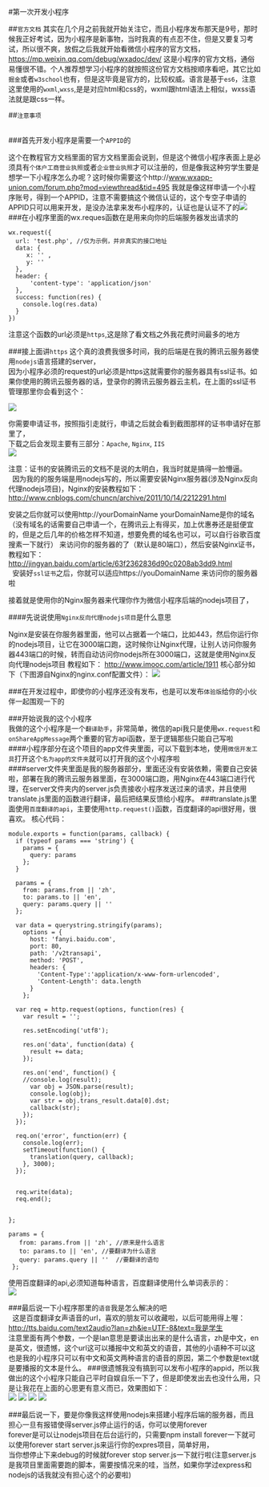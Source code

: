 #第一次开发小程序<br>   


##`官方文档`
其实在几个月之前我就开始关注它，而且小程序发布那天是9号，那时候我正好考试，因为小程序是新事物，当时我真的有点忍不住，但是又要复习考试，所以很不爽，放假之后我就开始看微信小程序的官方文档，https://mp.weixin.qq.com/debug/wxadoc/dev/ 这是小程序的官方文档，通俗易懂很不错。个人推荐想学习小程序的就按照这份官方文档按顺序看吧，其它比如`掘金`或者`w3school`也有，但是这毕竟是官方的，比较权威。语言是基于`es6`，注意这里使用的`wxml`,`wxss`,是是对应html和css的，wxml跟html语法上相似，wxss语法就是跟css一样。  

##`注意事项`<br>     

###首先开发小程序是需要一个`APPID`的     


这个在教程官方文档里面的官方文档里面会说到，但是这个微信小程序表面上是必须具有`个体户工商营业执照`或者`企业营业执照`才可以注册的，但是像我这种穷学生要是想学一下小程序怎么办呢？这时候你需要这个http://www.wxapp-union.com/forum.php?mod=viewthread&tid=495 我就是像这样申请一个小程序账号，得到一个APPID，注意不需要搞这个微信认证的，这个专空子申请的APPID只可以用来开发，是没办法拿来发布小程序的，认证也是认证不了的![](https://github.com/15331094/WeChat-small-program/blob/master/screenshot/filehelper_1484750785063_22.png)
###在小程序里面的wx.reques函数在是用来向你的后端服务器发出请求的<br>
```
wx.request({
  url: 'test.php', //仅为示例，并非真实的接口地址
  data: {
     x: '' ,
     y: ''
  },
  header: {
      'content-type': 'application/json'
  },
  success: function(res) {
    console.log(res.data)
  }
})
```  
注意这个函数的url必须是`https`,这是除了看文档之外我花费时间最多的地方<br>



###接上面讲`https`
这个真的浪费我很多时间，我的后端是在我的腾讯云服务器使用`nodejs`语言搭建的server，<br>
因为小程序必须的request的url必须是https这就需要你的服务器具有ssl证书。如果你使用的腾讯云服务器的话，登录你的腾讯云服务器云主机，在上面的ssl证书管理那里你会看到这个：

![](https://github.com/15331094/WeChat-small-program/blob/master/screenshot/filehelper_1484751481038_72.png)   


你需要申请证书，按照指引走就行，申请之后就会看到截图那样的证书申请好在那里了，<br>
下载之后会发现主要有三部分：`Apache`, `Nginx`, `IIS`<br>
![](https://github.com/15331094/WeChat-small-program/blob/master/screenshot/filehelper_1484751756841_98.png)<br>


注意：证书的安装腾讯云的文档不是说的太明白，我当时就是搞得一脸懵逼。<br>   因为我的的服务端是用nodejs写的，所以需要安装Nginx服务器(涉及Nginx反向代理nodejs项目)，Nginx的安装教程如下：http://www.cnblogs.com/chuncn/archive/2011/10/14/2212291.html <br>


安装之后你就可以使用http://yourDomainName yourDomainName是你的域名（没有域名的话需要自己申请一个，在腾讯云上有得买，加上优惠券还是挺便宜的，但是之后几年的价格怎样不知道，想要免费的域名也可以，可以自行谷歌百度搜素一下就行） 来访问你的服务器的了（默认是80端口），然后安装Nginx证书，教程如下： http://jingyan.baidu.com/article/63f2362836d90c0208ab3dd9.html <br>  
安装好`ssl证书`之后，你就可以适应https://youDomainName 来访问你的服务器啦


接着就是使用你的Nginx服务器来代理你作为微信小程序后端的nodejs项目了， 

####先说说使用`Nginx反向代理nodejs项目`是什么意思    

Nginx是安装在你服务器里面，他可以占据着一个端口，比如443，然后你运行你的nodejs项目，让它在3000端口跑，这时候你让Nginx代理，让别人访问你服务器443端口的时候，转而自动访问你nodejs所在3000端口，这就是使用Nginx反向代理nodejs项目
教程如下： http://www.imooc.com/article/1911 
核心部分如下（下图源自Nginx的nginx.conf配置文件）： ![](https://github.com/15331094/WeChat-small-program/blob/master/screenshot/filehelper_1484752408584_87.png)<br>


###在开发过程中，即使你的小程序还没有发布，也是可以发布`体验版`给你的小伙伴一起围观一下的<br>

###开始说我的这个小程序    
我做的这个小程序是一个`翻译助手`，非常简单，微信的api我只是使用`wx.request`和`onShareAppMessage`两个重要的官方api函数，至于逻辑那些只能自己写啦<br>
####小程序部分在这个项目的app文件夹里面，可以下载到本地，使用`微信开发工具`打开这个`名为app的文件夹`就可以打开我的这个小程序啦<br>
####server文件夹里面是我的服务器部分，里面还没有安装依赖，需要自己安装啦，部署在我的腾讯云服务器里面，在3000端口跑，用Nginx在443端口进行代理，在server文件夹内的server.js负责接收小程序发送过来的请求，并且使用translate.js里面的函数进行翻译，最后把结果反馈给小程序。
###translate.js里面使用`百度翻译的api`，主要使用`http.request()`函数，百度翻译的api很好用，很喜欢。 
核心代码：<br>
```
module.exports = function(params, callback) { 
  if (typeof params === 'string') { 
    params = { 
      query: params 
    }; 
  } 

  params = { 
    from: params.from || 'zh', 
    to: params.to || 'en', 
    query: params.query || '' 
  }; 
   
  var data = querystring.stringify(params); 
    options = { 
      host: 'fanyi.baidu.com', 
      port: 80, 
      path: '/v2transapi', 
      method: 'POST', 
      headers: { 
        'Content-Type':'application/x-www-form-urlencoded', 
        'Content-Length': data.length 
      } 
    }; 
  
  var req = http.request(options, function(res) { 
    var result = ''; 

    res.setEncoding('utf8'); 

    res.on('data', function(data) { 
      result += data; 
    }); 

    res.on('end', function() { 
    //console.log(result);
      var obj = JSON.parse(result);
      console.log(obj);
      var str = obj.trans_result.data[0].dst; 
      callback(str); 
    }); 
  }); 
  
  req.on('error', function(err) { 
    console.log(err); 
    setTimeout(function() { 
      translation(query, callback); 
    }, 3000); 
  }); 
  

  req.write(data); 
  req.end(); 


}; 
```
```
params = { 
   from: params.from || 'zh', //原来是什么语言                
   to: params.to || 'en', //要翻译为什么语言         
   query: params.query || ''  //要翻译的语句
 }; 
```
 
 
使用百度翻译的api,必须知道每种语言，百度翻译使用什么单词表示的：<br>
![](https://github.com/15331094/WeChat-small-program/blob/master/screenshot/filehelper_1484783947017_44.png)


###最后说一下小程序那里的`语音`我是怎么解决的吧<br>  
这是百度翻译女声语音的url，喜欢的朋友可以收藏啦，以后可能用得上喔：http://tts.baidu.com/text2audio?lan=zh&ie=UTF-8&text=我是学生 <br> 
注意里面有两个参数，一个是lan意思是要读出出来的是什么语言，zh是中文，en是英文，很遗憾，这个url这可以播报中文和英文的语音，其他的小语种不可以这也是我的小程序只可以有中文和英文两种语言的语音的原因，第二个参数是text就是要播报的文本是什么。
###很遗憾我没有搞到可以发布小程序的appid，所以我做出的这个小程序只能自己平时自娱自乐一下了，但是即使发出去也没什么用，只是让我花在上面的心思更有意义而已，效果图如下：<br>
![](https://github.com/15331094/WeChat-small-program/blob/master/screenshot/910618074153886974.png)
![](https://github.com/15331094/WeChat-small-program/blob/master/screenshot/869412204321258718.png)
![](https://github.com/15331094/WeChat-small-program/blob/master/screenshot/729930379004726692.png)
![](https://github.com/15331094/WeChat-small-program/blob/master/screenshot/123.png)

###最后说一下，要是你像我这样使用nodejs来搭建小程序后端的服务器，而且担心一旦有报错使得server.js停止运行的话，你可以使用forever<br>
forever是可以让nodejs项目在后台运行的，只需要npm install forever一下就可以使用forever start server.js来运行你的expres项目，简单好用，<br>
当你想停止下来debug的时候就forever stop server.js一下就行啦(注意server.js是我项目里面需要跑的脚本，需要按情况来的哇，当然，如果你学过express和nodejs的话我就没有担心这个的必要啦)
